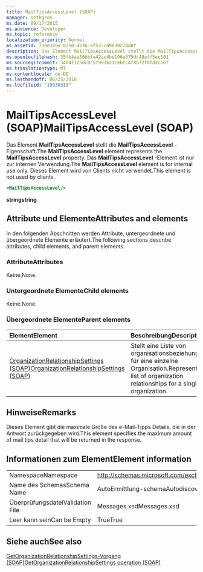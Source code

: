 ```yaml
---
title: MailTipsAccessLevel (SOAP)
manager: sethgros
ms.date: 09/17/2015
ms.audience: Developer
ms.topic: reference
localization_priority: Normal
ms.assetid: 730e349e-8250-4236-af53-cd9039c74d8f
description: Das Element MailTipsAccessLevel stellt die MailTipsAccessLevel-Eigenschaft. Das MailTipsAccessLevel-Element ist nur zur internen Verwendung. Dieses Element wird von Clients nicht verwendet.
ms.openlocfilehash: 35fb4aa56bbfa42ac4be196a379dc48aff5ec101
ms.sourcegitcommit: 34041125dc8c5f993b21cebfc4f8b72f0fd2cb6f
ms.translationtype: MT
ms.contentlocale: de-DE
ms.lasthandoff: 06/25/2018
ms.locfileid: "19830313"
---
```

# <a name="mailtipsaccesslevel-soap"></a><span data-ttu-id="a0aa4-105">MailTipsAccessLevel (SOAP)</span><span class="sxs-lookup"><span data-stu-id="a0aa4-105">MailTipsAccessLevel (SOAP)</span></span>

<span data-ttu-id="a0aa4-106">Das Element **MailTipsAccessLevel** stellt die **MailTipsAccessLevel** -Eigenschaft.</span><span class="sxs-lookup"><span data-stu-id="a0aa4-106">The **MailTipsAccessLevel** element represents the **MailTipsAccessLevel** property.</span></span> <span data-ttu-id="a0aa4-107">Das **MailTipsAccessLevel** -Element ist nur zur internen Verwendung.</span><span class="sxs-lookup"><span data-stu-id="a0aa4-107">The **MailTipsAccessLevel** element is for internal use only.</span></span> <span data-ttu-id="a0aa4-108">Dieses Element wird von Clients nicht verwendet.</span><span class="sxs-lookup"><span data-stu-id="a0aa4-108">This element is not used by clients.</span></span> 
  
```XML
<MailTipsAccessLevel/>
```

 <span data-ttu-id="a0aa4-109">**string**</span><span class="sxs-lookup"><span data-stu-id="a0aa4-109">**string**</span></span>
## <a name="attributes-and-elements"></a><span data-ttu-id="a0aa4-110">Attribute und Elemente</span><span class="sxs-lookup"><span data-stu-id="a0aa4-110">Attributes and elements</span></span>

<span data-ttu-id="a0aa4-111">In den folgenden Abschnitten werden Attribute, untergeordnete und übergeordnete Elemente erläutert.</span><span class="sxs-lookup"><span data-stu-id="a0aa4-111">The following sections describe attributes, child elements, and parent elements.</span></span>
  
### <a name="attributes"></a><span data-ttu-id="a0aa4-112">Attribute</span><span class="sxs-lookup"><span data-stu-id="a0aa4-112">Attributes</span></span>

<span data-ttu-id="a0aa4-113">Keine.</span><span class="sxs-lookup"><span data-stu-id="a0aa4-113">None.</span></span>
  
### <a name="child-elements"></a><span data-ttu-id="a0aa4-114">Untergeordnete Elemente</span><span class="sxs-lookup"><span data-stu-id="a0aa4-114">Child elements</span></span>

<span data-ttu-id="a0aa4-115">Keine.</span><span class="sxs-lookup"><span data-stu-id="a0aa4-115">None.</span></span>
  
### <a name="parent-elements"></a><span data-ttu-id="a0aa4-116">Übergeordnete Elemente</span><span class="sxs-lookup"><span data-stu-id="a0aa4-116">Parent elements</span></span>

|<span data-ttu-id="a0aa4-117">**Element**</span><span class="sxs-lookup"><span data-stu-id="a0aa4-117">**Element**</span></span>|<span data-ttu-id="a0aa4-118">**Beschreibung**</span><span class="sxs-lookup"><span data-stu-id="a0aa4-118">**Description**</span></span>|
|:-----|:-----|
|[<span data-ttu-id="a0aa4-119">OrganizationRelationshipSettings (SOAP)</span><span class="sxs-lookup"><span data-stu-id="a0aa4-119">OrganizationRelationshipSettings (SOAP)</span></span>](organizationrelationshipsettings-soap.md) <br/> |<span data-ttu-id="a0aa4-120">Stellt eine Liste von organisationsbeziehungen für eine einzelne Organisation.</span><span class="sxs-lookup"><span data-stu-id="a0aa4-120">Represents a list of organization relationships for a single organization.</span></span>  <br/> |
   
## <a name="remarks"></a><span data-ttu-id="a0aa4-121">Hinweise</span><span class="sxs-lookup"><span data-stu-id="a0aa4-121">Remarks</span></span>

<span data-ttu-id="a0aa4-122">Dieses Element gibt die maximale Größe des e-Mail-Tipps Details, die in der Antwort zurückgegeben wird.</span><span class="sxs-lookup"><span data-stu-id="a0aa4-122">This element specifies the maximum amount of mail tips detail that will be returned in the response.</span></span>
  
## <a name="element-information"></a><span data-ttu-id="a0aa4-123">Informationen zum Element</span><span class="sxs-lookup"><span data-stu-id="a0aa4-123">Element information</span></span>

|||
|:-----|:-----|
|<span data-ttu-id="a0aa4-124">Namespace</span><span class="sxs-lookup"><span data-stu-id="a0aa4-124">Namespace</span></span>  <br/> |http://schemas.microsoft.com/exchange/2010/Autodiscover  <br/> |
|<span data-ttu-id="a0aa4-125">Name des Schemas</span><span class="sxs-lookup"><span data-stu-id="a0aa4-125">Schema Name</span></span>  <br/> |<span data-ttu-id="a0aa4-126">AutoErmittlung-schema</span><span class="sxs-lookup"><span data-stu-id="a0aa4-126">Autodiscover schema</span></span>  <br/> |
|<span data-ttu-id="a0aa4-127">Überprüfungsdatei</span><span class="sxs-lookup"><span data-stu-id="a0aa4-127">Validation File</span></span>  <br/> |<span data-ttu-id="a0aa4-128">Messages.xsd</span><span class="sxs-lookup"><span data-stu-id="a0aa4-128">Messages.xsd</span></span>  <br/> |
|<span data-ttu-id="a0aa4-129">Leer kann sein</span><span class="sxs-lookup"><span data-stu-id="a0aa4-129">Can be Empty</span></span>  <br/> |<span data-ttu-id="a0aa4-130">True</span><span class="sxs-lookup"><span data-stu-id="a0aa4-130">True</span></span>  <br/> |
   
## <a name="see-also"></a><span data-ttu-id="a0aa4-131">Siehe auch</span><span class="sxs-lookup"><span data-stu-id="a0aa4-131">See also</span></span>



[<span data-ttu-id="a0aa4-132">GetOrganizationRelationshipSettings-Vorgang (SOAP)</span><span class="sxs-lookup"><span data-stu-id="a0aa4-132">GetOrganizationRelationshipSettings operation (SOAP)</span></span>](getorganizationrelationshipsettings-operation-soap.md)

